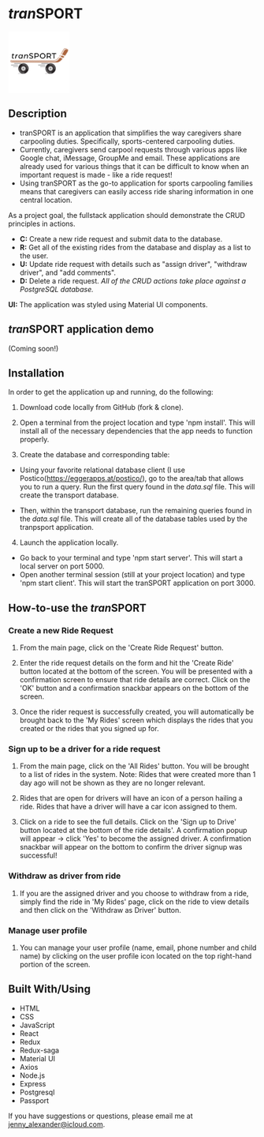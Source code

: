 # *tran*SPORT

<img src="./public/images/logo_original.png" align="center"
     alt="tranSPORT logo by Jennifer Alexander" width="125" height="125">

## Description

* tranSPORT is an application that simplifies the way caregivers share carpooling duties. Specifically, sports-centered carpooling duties.
* Currently, caregivers send carpool requests through various apps like Google chat, iMessage, GroupMe and email. These applications are already used for various things that it can be difficult to know when an important request is made - like a ride request! 
* Using tranSPORT as the go-to application for sports carpooling families means that caregivers can easily access ride sharing information in one central location.

As a project goal, the fullstack application should demonstrate the CRUD principles in actions.

* **C:** Create a new ride request and submit data to the database.
* **R:** Get all of the existing rides from the database and display as a list to the user.
* **U:** Update ride request with details such as "assign driver", "withdraw driver", and "add comments".
* **D:** Delete a ride request.
*All of the CRUD actions take place against a PostgreSQL database.*

**UI:** The application was styled using Material UI components.

## *tran*SPORT application demo

(Coming soon!)
<!-- ![*tranSPORT* application](/public/images/redux-feedback-form.gif) -->

## Installation

In order to get the application up and running, do the following:

1. Download code locally from GitHub (fork & clone).

2. Open a terminal from the project location and type 'npm install'. This will install all of the necessary dependencies that the app needs to function properly.
3. Create the database and corresponding table:

* Using your favorite relational database client (I use Postico(<https://eggerapps.at/postico/>), go to the area/tab that allows you to run a query. Run the first query found in the *data.sql* file. This will create the transport database.

* Then, within the transport database, run the remaining queries found in the *data.sql* file. This will create all of the database tables used by the tranpsport application.

4. Launch the application locally.

* Go back to your terminal and type 'npm start server'. This will start a local server on port 5000.
* Open another terminal session (still at your project location) and type 'npm start client'. This will start the tranSPORT application on port 3000.

## How-to-use the *tran*SPORT

### Create a new Ride Request

1. From the main page, click on the 'Create Ride Request' button.

2. Enter the ride request details on the form and hit the 'Create Ride' button located at the bottom of the screen. You will be presented with a confirmation screen to ensure that ride details are correct. Click on the 'OK' button and a confirmation snackbar appears on the bottom of the screen.

3. Once the rider request is successfully created, you will automatically be brought back to the 'My Rides' screen which displays the rides that you created or the rides that you signed up for.

### Sign up to be a driver for a ride request

1. From the main page, click on the 'All Rides' button. You will be brought to a list of rides in the system. Note: Rides that were created more than 1 day ago will not be shown as they are no longer relevant.

2. Rides that are open for drivers will have an icon of a person hailing a ride. Rides that have a driver will have a car icon assigned to them.

3. Click on a ride to see the full details. Click on the 'Sign up to Drive' button located at the bottom of the ride details'. A confirmation popup will appear -> click 'Yes' to become the assigned driver. A confirmation snackbar will appear on the bottom to confirm the driver signup was successful!

### Withdraw as driver from ride

1. If you are the assigned driver and you choose to withdraw from a ride, simply find the ride in 'My Rides' page, click on the ride to view details and then click on the 'Withdraw as Driver' button.

### Manage user profile

1. You can manage your user profile (name, email, phone number and child name) by clicking on the user profile icon located on the top right-hand portion of the screen.

## Built With/Using

* HTML
* CSS
* JavaScript
* React
* Redux
* Redux-saga
* Material UI
* Axios
* Node.js
* Express
* Postgresql
* Passport

If you have suggestions or questions, please email me at <jenny_alexander@icloud.com>.
